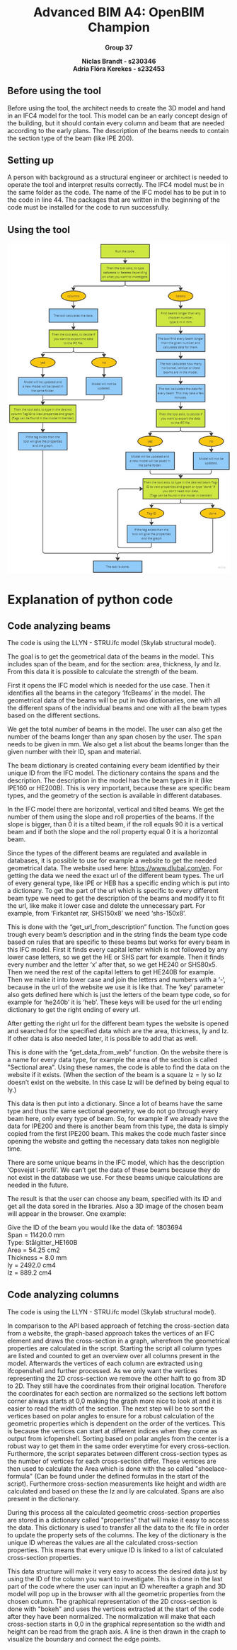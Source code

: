 <h1 style="text-align: center;">Advanced BIM A4: OpenBIM Champion</h1>
<h4 style="text-align: center;">
Group 37    

Niclas Brandt - s230346     
Adria Flóra Kerekes - s232453
</h4>

## Before using the tool
Before using the tool, the architect needs to create the 3D model and hand in an IFC4 model for the tool. This model can be an early concept design of the building, but it should contain every column and beam that are needed according to the early plans. The description of the beams needs to contain the section type of the beam (like IPE 200).

## Setting up
A person with background as a structural engineer or architect is needed to operate the tool and interpret results correctly. 
The IFC4 model must be in the same folder as the code. The name of the IFC model has to be put in to the code in line 44. 
The packages that are written in the beginning of the code must be installed for the code to run successfully.

## Using the tool
![Flowchart explaining the stepst of using the tool](BIM_A4_Flowchart.jpg)


# Explanation of python code

## Code analyzing beams
The code is using the LLYN - STRU.ifc model (Skylab structural model). 

The goal is to get the geometrical data of the beams in the model. This includes span of the beam, and for the section: area, thickness, Iy and Iz. From this data it is possible to calculate the strength of the beam. 

First it opens the IFC model which is needed for the use case. Then it identifies all the beams in the category ‘IfcBeams’ in the model. The geometrical data of the beams will be put in two dictionaries, one with all the different spans of the individual beams and one with all the beam types based on the different sections. 

We get the total number of beams in the model. The user can also get the number of the beams longer than any span chosen by the user. The span needs to be given in mm. We also get a list about the beams longer than the given number with their ID, span and material.  

The beam dictionary is created containing every beam identified by their unique ID from the IFC model. The dictionary contains the spans and the description. The description in the model has the beam types in it (like IPE160 or HE200B). This is very important, because these are specific beam types, and the geometry of the section is available in different databases. 

In the IFC model there are horizontal, vertical and tilted beams. We get the number of them using the slope and roll properties of the beams. If the slope is bigger, than 0 it is a tilted beam, if the roll equals 90 it is a vertical beam and if both the slope and the roll property equal 0 it is a horizontal beam. 

Since the types of the different beams are regulated and available in databases, it is possible to use for example a website to get the needed geometrical data. The website used here: https://www.dlubal.com/en. For getting the data we need the exact url of the different beam types. The url of every general type, like IPE or HEB has a specific ending which is put into a dictionary. To get the part of the url which is specific to every different beam type we need to get the description of the beams and modify it to fit the url, like make it lower case and delete the unnecessary part. For example, from ‘Firkantet rør, SHS150x8’ we need ‘shs-150x8’. 

This is done with the “get_url_from_description” function. The function goes trough every beam’s description and in the string finds the beam type code based on rules that are specific to these beams but works for every beam in this IFC model. First it finds every capital letter which is not followed by any lower case letters, so we get the HE or SHS part for example. Then it finds every number and the letter ‘x’ after that, so we get HE240 or SHS80x5. Then we need the rest of the capital letters to get HE240B for example. Then we make it into lower case and join the letters and numbers with a ‘-‘, because in the url of the website we use it is like that. The ‘key’ parameter also gets defined here which is just the letters of the beam type code, so for example for ‘he240b’ it is ‘heb’. These keys will be used for the url ending dictionary to get the right ending of every url. 

After getting the right url for the different beam types the website is opened and searched for the specified data which are the area, thickness, Iy and Iz. If other data is also needed later, it is possible to add that as well. 

This is done with the “get_data_from_web” function. On the website there is a name for every data type, for example the area of the section is called "Sectional area". Using these names, the code is able to find the data on the website if it exists. (When the section of the beam is a square Iz = Iy so Iz doesn’t exist on the website. In this case Iz will be defined by being equal to Iy.)

This data is then put into a dictionary. Since a lot of beams have the same type and thus the same sectional geometry, we do not go through every beam here, only every type of beam. So, for example if we already have the data for IPE200 and there is another beam from this type, the data is simply copied from the first IPE200 beam. This makes the code much faster since opening the website and getting the necessary data takes non negligible time. 

There are some unique beams in the IFC model, which has the description ‘Opsvejst I-profil’. We can’t get the data of these beams because they do not exist in the database we use. For these beams unique calculations are needed in the future. 

The result is that the user can choose any beam, specified with its ID and get all the data sored in the libraries. Also a 3D image of the chosen beam will appear in the browser. One example:

Give the ID of the beam you would like the data of: 1803694\
Span = 11420.0 mm\
Type: Stålgitter_HE160B\
Area = 54.25 cm2\
Thickness = 8.0 mm\
Iy = 2492.0 cm4\
Iz = 889.2 cm4

## Code analyzing columns 
The code is using the LLYN - STRU.ifc model (Skylab structural model). 

In comparison to the API based approach of fetching the cross-section data from a website, the graph-based approach takes the vertices of an IFC element and draws the cross-section in a graph, wherefrom the geometrical properties are calculated in the script. Starting the script all column types are listed and counted to get an overview over all columns present in the model. Afterwards the vertices of each column are extracted using ifcopenshell and further processed. As we only want the vertices representing the 2D cross-section we remove the other halft to go from 3D to 2D. They still have the coordinates from their original location. Therefore the coordinates for each section are normalized so the sections left bottom corner always starts at 0,0 making the graph more nice to look at and it is easier to read the width of the section. The next step will be to sort the vertices based on polar angles to ensure for a robust calculation of the geometric properties which is dependent on the order of the vertices. This is because the vertices can start at different indices when they come as output from icfopenshell. Sorting based on polar angles from the center is a robust way to get them in the same order everytime for every cross-section. Furthermore, the script separates between different cross-section types as the number of vertices for each cross-section differ. These vertices are then used to calculate the Area which is done with the so called "shoelace-formula" (Can be found under the defined formulas in the start of the script). Furthermore cross-section measurements like height and width are calculated and based on these the Iz and Iy are calculated. Spans are also present in the dictionary.

During this process all the calculated geometric cross-section properties are stored in a dictionary called "properties" that will make it easy to access the data. This dictionary is used to transfer all the data to the ifc file in order to update the property sets of the columns. The key of the dictionary is the unique ID whereas the values are all the calculated cross-section properties. This means that every unique ID is linked to a list of calculated cross-section properties. 

This data structure will make it very easy to access the desired data just by using the ID of the column you want to investigate. This is done in the last part of the code where the user can input an ID whereafter a graph and 3D model will pop up in the browser with all the geometric properties from the chosen column. The graphical representation of the 2D cross-section is done with "bokeh" and uses the vertices extracted at the start of the code after they have been normalized. The normalization will make that each cross-section starts in 0,0 in the graphical representation so the width and height can be read from the graph axis. A line is then drawn in the craph to visualize the boundary and connect the edge points. 


